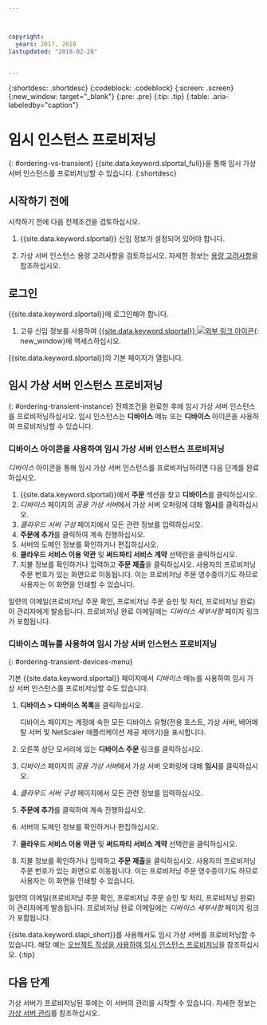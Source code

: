 ```yaml
---



copyright:
  years: 2017, 2018
lastupdated: "2018-02-28"


---
```


{:shortdesc: .shortdesc}
{:codeblock: .codeblock}
{:screen: .screen}
{:new_window: target="_blank"}
{:pre: .pre}
{:tip: .tip}
{:table: .aria-labeledby="caption"}

# 임시 인스턴스 프로비저닝
{: #ordering-vs-transient}
{{site.data.keyword.slportal_full}}을 통해 임시 가상 서버 인스턴스를 프로비저닝할 수 있습니다.
{:shortdesc}

## 시작하기 전에
시작하기 전에 다음 전제조건을 검토하십시오.

  1. {{site.data.keyword.slportal}} 신임 정보가 설정되어 있어야 합니다. 

  2. 가상 서버 인스턴스 용량 고려사항을 검토하십시오. 자세한 정보는 [용량 고려사항](ts_capacity_bp.html)을 참조하십시오. 

## 로그인
{{site.data.keyword.slportal}}에 로그인해야 합니다. 

  1. 고유 신임 정보를 사용하여 [{{site.data.keyword.slportal}} ![외부 링크 아이콘](../icons/launch-glyph.svg "외부 링크 아이콘")](https://control.softlayer.com/){: new_window}에 액세스하십시오.

{{site.data.keyword.slportal}}의 기본 페이지가 열립니다.

## 임시 가상 서버 인스턴스 프로비저닝
{: #ordering-transient-instance}
전제조건을 완료한 후에 임시 가상 서버 인스턴스를 프로비저닝하십시오. 임시 인스턴스는 **디바이스** 메뉴 또는 **디바이스** 아이콘을 사용하여 프로비저닝할 수 있습니다. 

### 디바이스 아이콘을 사용하여 임시 가상 서버 인스턴스 프로비저닝
*디바이스* 아이콘을 통해 임시 가상 서버 인스턴스를 프로비저닝하려면 다음 단계를 완료하십시오. 

1.  {{site.data.keyword.slportal}}에서 **주문** 섹션을 찾고 **디바이스**를 클릭하십시오.
2.  *디바이스* 페이지의 *공용 가상 서버*에서 가상 서버 오퍼링에 대해 **임시**를 클릭하십시오. 
3.  *클라우드 서버 구성* 페이지에서 모든 관련 정보를 입력하십시오.
4.  **주문에 추가**를 클릭하여 계속 진행하십시오. 
5.  서버의 도메인 정보를 확인하거나 편집하십시오.
5.  **클라우드 서비스 이용 약관** 및 **써드파티 서비스 계약** 선택란을 클릭하십시오.
6.  지불 정보를 확인하거나 입력하고 **주문 제출**을 클릭하십시오. 사용자의 프로비저닝 주문 번호가 있는 화면으로 이동됩니다. 이는 프로비저닝 주문 영수증이기도 하므로 사용자는 이 화면을 인쇄할 수 있습니다.

 일련의 이메일(프로비저닝 주문 확인, 프로비저닝 주문 승인 및 처리, 프로비저닝 완료)이 관리자에게 발송됩니다. 프로비저닝 완료 이메일에는 *디바이스 세부사항* 페이지 링크가 포함됩니다. 

### 디바이스 메뉴를 사용하여 임시 가상 서버 인스턴스 프로비저닝
{: #ordering-transient-devices-menu}

기본 {{site.data.keyword.slportal}} 페이지에서 *디바이스* 메뉴를 사용하여 임시 가상 서버 인스턴스를 프로비저닝할 수도 있습니다.

1. **디바이스 > 디바이스 목록**을 클릭하십시오.

   디바이스 페이지는 계정에 속한 모든 디바이스 유형(전용 호스트, 가상 서버, 베어메탈 서버 및 NetScaler 애플리케이션 제공 제어기)을 표시합니다.
2. 오른쪽 상단 모서리에 있는 **디바이스 주문** 링크를 클릭하십시오. 
3. *디바이스* 페이지의 *공용 가상 서버*에서 가상 서버 오퍼링에 대해 **임시**를 클릭하십시오. 
4. *클라우드 서버 구성* 페이지에서 모든 관련 정보를 입력하십시오.
5. **주문에 추가**를 클릭하여 계속 진행하십시오. 
6. 서버의 도메인 정보를 확인하거나 편집하십시오.
7. **클라우드 서비스 이용 약관** 및 **써드파티 서비스 계약** 선택란을 클릭하십시오.
8. 지불 정보를 확인하거나 입력하고 **주문 제출**을 클릭하십시오. 사용자의 프로비저닝 주문 번호가 있는 화면으로 이동됩니다. 이는 프로비저닝 주문 영수증이기도 하므로 사용자는 이 화면을 인쇄할 수 있습니다.

일련의 이메일(프로비저닝 주문 확인, 프로비저닝 주문 승인 및 처리, 프로비저닝 완료)이 관리자에게 발송됩니다. 프로비저닝 완료 이메일에는 *디바이스 세부사항* 페이지 링크가 포함됩니다. 

{{site.data.keyword.slapi_short}}를 사용해서도 임시 가상 서버를 프로비저닝할 수 있습니다. 해당 예는 [오브젝트 작성을 사용하여 임시 인스턴스 프로비저닝](../vsi/vsi_provision_api.html#api-rest-transient)을 참조하십시오.
{:tip}

## 다음 단계
가상 서버가 프로비저닝된 후에는 이 서버의 관리를 시작할 수 있습니다. 자세한 정보는 [가상 서버 관리](../vsi/vsi_managing.html)를 참조하십시오.

